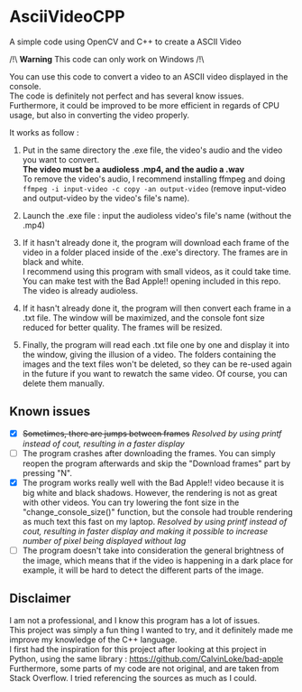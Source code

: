 # AsciiVideoCPP
A simple code using OpenCV and C++ to create a ASCII Video 

/!\ <b>Warning</b> This code can only work on Windows /!\  

You can use this code to convert a video to an ASCII video displayed in the console.  
The code is definitely not perfect and has several know issues.   
Furthermore, it could be improved to be more efficient in regards of CPU usage, but also in converting the video properly.  

It works as follow :  
1. Put in the same directory the .exe file, the video's audio and the video you want to convert.   
<b>The video must be a audioless .mp4, and the audio a .wav</b>  
To remove the video's audio, I recommend installing ffmpeg and doing `ffmpeg -i input-video -c copy -an output-video` (remove input-video and output-video by the video's file's name).  

2. Launch the .exe file : input the audioless video's file's name (without the .mp4)  
3. If it hasn't already done it, the program will download each frame of the video in a folder placed inside of the .exe's directory. The frames are in black and white.  
I recommend using this program with small videos, as it could take time. You can make test with the Bad Apple!! opening included in this repo. The video is already audioless.  
4. If it hasn't already done it, the program will then convert each frame in a .txt file. The window will be maximized, and the console font size reduced for better quality. The frames will be resized.  
5. Finally, the program will read each .txt file one by one and display it into the window, giving the illusion of a video. The folders containing the images and the text files won't be deleted, so they can be re-used again in the future if you want to rewatch the same video. Of course, you can delete them manually.  
  
## Known issues  
 
- [x] ~~Sometimes, there are jumps between frames~~ *Resolved by using printf instead of cout, resulting in a faster display*
- [ ] The program crashes after downloading the frames. You can simply reopen the program afterwards and skip the "Download frames" part by pressing "N".  
- [x] The program works really well with the Bad Apple!! video because it is big white and black shadows. However, the rendering is not as great with other videos. You can try lowering the font size in the "change_console_size()" function, but the console had trouble rendering as much text this fast on my laptop. *Resolved by using printf instead of cout, resulting in faster display and making it possible to increase number of pixel being displayed without lag* 
- [ ] The program doesn't take into consideration the general brightness of the image, which means that if the video is happening in a dark place for example, it will be hard to detect the different parts of the image.  
  
## Disclaimer  

I am not a professional, and I know this program has a lot of issues.  
This project was simply a fun thing I wanted to try, and it definitely made me improve my knowledge of the C++ language.  
I first had the inspiration for this project after looking at this project in Python, using the same library : https://github.com/CalvinLoke/bad-apple  
Furthermore, some parts of my code are not original, and are taken from Stack Overflow. I tried referencing the sources as much as I could.

